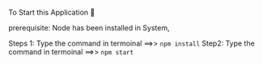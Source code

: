 To Start this Application 🚀

prerequisite:
    Node has been installed in System,

Steps 1: 
  Type the command in termoinal ==>>  `npm install`
Step2:
  Type the command in termoinal ==>>  `npm start`